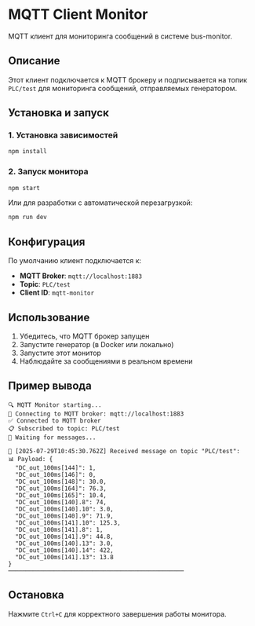 # MQTT Client Monitor

MQTT клиент для мониторинга сообщений в системе bus-monitor.

## Описание

Этот клиент подключается к MQTT брокеру и подписывается на топик `PLC/test` для мониторинга сообщений, отправляемых генератором.

## Установка и запуск

### 1. Установка зависимостей

```bash
npm install
```

### 2. Запуск монитора

```bash
npm start
```

Или для разработки с автоматической перезагрузкой:

```bash
npm run dev
```

## Конфигурация

По умолчанию клиент подключается к:
- **MQTT Broker**: `mqtt://localhost:1883`
- **Topic**: `PLC/test`
- **Client ID**: `mqtt-monitor`

## Использование

1. Убедитесь, что MQTT брокер запущен
2. Запустите генератор (в Docker или локально)
3. Запустите этот монитор
4. Наблюдайте за сообщениями в реальном времени

## Пример вывода

```
🔍 MQTT Monitor starting...
📡 Connecting to MQTT broker: mqtt://localhost:1883
✅ Connected to MQTT broker
📋 Subscribed to topic: PLC/test
👀 Waiting for messages...

📨 [2025-07-29T10:45:30.762Z] Received message on topic "PLC/test":
📊 Payload: {
  "DC_out_100ms[144]": 1,
  "DC_out_100ms[146]": 0,
  "DC_out_100ms[148]": 30.0,
  "DC_out_100ms[164]": 76.3,
  "DC_out_100ms[165]": 10.4,
  "DC_out_100ms[140].8": 74,
  "DC_out_100ms[140].10": 3.0,
  "DC_out_100ms[140].9": 71.9,
  "DC_out_100ms[141].10": 125.3,
  "DC_out_100ms[141].8": 1,
  "DC_out_100ms[141].9": 44.8,
  "DC_out_100ms[140].13": 3.0,
  "DC_out_100ms[140].14": 422,
  "DC_out_100ms[141].13": 13.8
}
──────────────────────────────────────────────────
```

## Остановка

Нажмите `Ctrl+C` для корректного завершения работы монитора. 